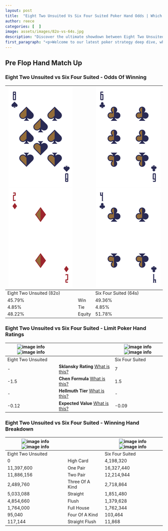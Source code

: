 ```yaml
---
layout: post
title:  "Eight Two Unsuited Vs Six Four Suited Poker Hand Odds | Which Is The Better Hand In Poker? A Complete Guide"
author: reece
categories: [  ]
image: assets/images/82o-vs-64s.jpg
description: "Discover the ultimate showdown between Eight Two Unsuited and Six Four Suited in poker! Uncover the odds, strategies, and scenarios where one hand triumphs over the other. Get ready to up your poker game with this thrilling analysis."
first_paragraph: "<p>Welcome to our latest poker strategy deep dive, where we're pitting two distinct hands against each other in a high-stakes showdown: Eight Two Unsuited vs Six Four Suited.</p><p>In the dynamic world of poker, every decision counts, and knowing which hand holds the upper hand is key to your success at the table.</p><p>In this article, we'll dissect these two hands, explore the scenarios where one dominates the other, and equip you with the knowledge to make strategic choices that can tip the odds in your favor.</p><p>Get ready to unravel the intriguing dynamics of these poker hands and elevate your game to new heights.</p>"
---
```




[comment]: # (sp0)

## Pre Flop Hand Match Up

<div class="table hand-ratings" markdown="1"> 



### Eight Two Unsuited vs Six Four Suited - Odds Of Winning


    
| ![image info](assets/images/hand1/8.png) ![image info](assets/images/hand1/2o.png) |  | ![image info](assets/images/hand2/6.png) ![image info](assets/images/hand2/4.png) |
| -------- | -------- | -------- |
| Eight Two Unsuited (82o) |  | Six Four Suited (64s) |
| 45.79% | Win | 49.36% |
| 4.85% | Tie | 4.85% |
| 48.22% | Equity | 51.78% |




[comment]: # (sp1)



### Eight Two Unsuited vs Six Four Suited - Limit Poker Hand Ratings


    
| ![image info](https://www.riverpairs.com/assets/images/hand1/8.png) ![image info](https://www.riverpairs.com/assets/images/hand1/2o.png) |  | ![image info](https://www.riverpairs.com/assets/images/hand2/6.png) ![image info](https://www.riverpairs.com/assets/images/hand2/4.png) |
| -------- | -------- | -------- |
| Eight Two Unsuited |  | Six Four Suited |
| - | **Sklansky Rating** [What is this?](/sklansky-rating-explained) | 7 |
| -1.5 | **Chen Formula** [What is this?](/chen-formula-explained) | 1.5 |
| - | **Hellmuth Tier** [What is this?](/Hellmuth-tier-explained) | - |
| -0.12 | **Expected Value** [What is this?](/expected-value-explained) | -0.09 |




[comment]: # (sp2)



### Eight Two Unsuited vs Six Four Suited - Winning Hand Breakdown


    
| ![image info](https://www.riverpairs.com/assets/images/hand1/8.png) ![image info](https://www.riverpairs.com/assets/images/hand1/2o.png) |  | ![image info](https://www.riverpairs.com/assets/images/hand2/6.png) ![image info](https://www.riverpairs.com/assets/images/hand2/4.png) |
| -------- | -------- | -------- |
| Eight Two Unsuited |  | Six Four Suited |
| 0 | High Card | 4,198,320 |
| 11,397,600 | One Pair | 16,327,440 |
| 11,886,156 | Two Pair | 12,214,944 |
| 2,489,760 | Three Of A Kind | 2,718,864 |
| 5,033,088 | Straight | 1,851,480 |
| 4,854,660 | Flush | 1,379,628 |
| 1,764,000 | Full House | 1,762,344 |
| 95,040 | Four Of A Kind | 103,464 |
| 117,144 | Straight Flush | 11,868 |




[comment]: # (sp3)



</div>

[comment]: # (sp4)



[comment]: # (sp5)


